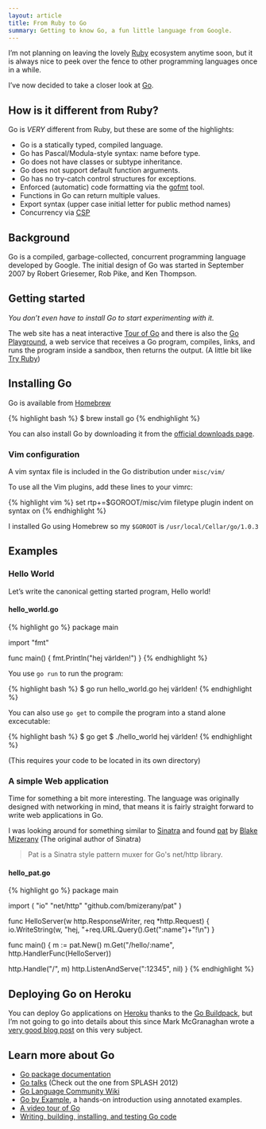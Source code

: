```yaml
---
layout: article
title: From Ruby to Go
summary: Getting to know Go, a fun little language from Google.
---
```

I’m not planning on leaving the lovely 
[Ruby](http://www.ruby-lang.org/en/) ecosystem anytime soon, 
but it is always nice to peek over the fence to other 
programming languages once in a while.

I’ve now decided to take a closer look at [Go](http://golang.org/).

## How is it different from Ruby?

Go is *VERY* different from Ruby, but these are some of the
highlights:

 - Go is a statically typed, compiled language.
 - Go has Pascal/Modula-style syntax: name before type.
 - Go does not have classes or subtype inheritance.
 - Go does not support default function arguments.
 - Go has no try-catch control structures for exceptions.
 - Enforced (automatic) code formatting via the [gofmt](http://golang.org/cmd/gofmt/) tool.
 - Functions in Go can return multiple values.
 - Export syntax (upper case initial letter for public method names)
 - Concurrency via [CSP](http://en.wikipedia.org/wiki/Communicating_sequential_processes)

## Background

Go is a compiled, garbage-collected, concurrent programming 
language developed by Google. The initial design of Go was started in September 2007 by Robert Griesemer, Rob Pike, 
and Ken Thompson.

## Getting started

*You don’t even have to install Go to start experimenting with it.*

The web site has a neat interactive [Tour of Go](http://tour.golang.org/) 
and there is also the [Go Playground](http://play.golang.org/), a web 
service that receives a Go program, compiles, links, and runs 
the program inside a sandbox, then returns the output.
(A little bit like [Try Ruby](http://tryruby.org/))

## Installing Go

Go is available from [Homebrew](http://mxcl.github.com/homebrew/)

{% highlight bash %}
$ brew install go
{% endhighlight %}

You can also install Go by downloading it from 
the [official downloads page](http://code.google.com/p/go/downloads/list).

### Vim configuration

A vim syntax file is included in the Go distribution under `misc/vim/`

To use all the Vim plugins, add these lines to your vimrc:

{% highlight vim %}
set rtp+=$GOROOT/misc/vim
filetype plugin indent on
syntax on
{% endhighlight %}

I installed Go using Homebrew so my `$GOROOT` is `/usr/local/Cellar/go/1.0.3`

## Examples

### Hello World

Let’s write the canonical getting started program, Hello world!

#### hello_world.go

{% highlight go %}
package main
    
import "fmt"

func main() {
    fmt.Println("hej världen!")
}
{% endhighlight %}

You use `go run` to run the program:

{% highlight bash %}
$ go run hello_world.go
hej världen!
{% endhighlight %}

You can also use `go get` to compile the 
program into a stand alone excecutable:

{% highlight bash %}
$ go get
$ ./hello_world
hej världen!
{% endhighlight %}

(This requires your code to be located in its own directory)

### A simple Web application

Time for something a bit more interesting. The language 
was originally designed with networking in mind, that 
means it is fairly straight forward to write web applications in Go.

I was looking around for something similar to 
[Sinatra](http://www.sinatrarb.com/) and found 
[pat](https://github.com/bmizerany/pat) 
by [Blake Mizerany](https://twitter.com/bmizerany)
(The original author of Sinatra)

> Pat is a Sinatra style pattern muxer for Go's net/http library.

#### hello_pat.go 
{% highlight go %}
package main

import (
  "io"
  "net/http"
  "github.com/bmizerany/pat"
)

func HelloServer(w http.ResponseWriter, req *http.Request) {
  io.WriteString(w, "hej, "+req.URL.Query().Get(":name")+"!\n")
}

func main() {
  m := pat.New()
  m.Get("/hello/:name", http.HandlerFunc(HelloServer))

  http.Handle("/", m)
  http.ListenAndServe(":12345", nil)
}
{% endhighlight %}

## Deploying Go on Heroku

You can deploy Go applications on [Heroku](http://www.heroku.com/) 
thanks to the [Go
Buildpack](https://github.com/kr/heroku-buildpack-go), but I’m not going to go into details about this since 
Mark McGranaghan wrote a 
[very good blog post](http://mmcgrana.github.com/2012/09/getting-started-with-go-on-heroku.html)
on this very subject.

## Learn more about Go

 - [Go package documentation](http://golang.org/pkg/)
 - [Go talks](http://talks.golang.org/) (Check out the one from SPLASH 2012)
 - [Go Language Community Wiki](http://code.google.com/p/go-wiki/w/list)
 - [Go by Example](https://gobyexample.com/), a hands-on 
   introduction using annotated examples.
 - [A video tour of Go](http://www.youtube.com/watch?v=ytEkHepK08c)
 - [Writing, building, installing, and testing Go code](http://www.youtube.com/watch?v=XCsL89YtqCs)
